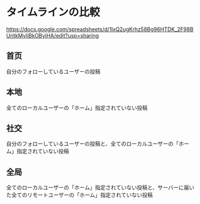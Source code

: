 # タイムラインの比較

https://docs.google.com/spreadsheets/d/1lxQ2ugKrhz58Bg96HTDK_2F98BUritkMyIiBkOByjHA/edit?usp=sharing

## 首页
自分のフォローしているユーザーの投稿

## 本地
全てのローカルユーザーの「ホーム」指定されていない投稿

## 社交
自分のフォローしているユーザーの投稿と、全てのローカルユーザーの「ホーム」指定されていない投稿

## 全局
全てのローカルユーザーの「ホーム」指定されていない投稿と、サーバーに届いた全てのリモートユーザーの「ホーム」指定されていない投稿
